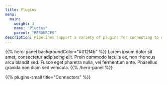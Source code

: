 ```yaml
---
title: Plugins
menu:
  main:
    weight: 3
    name: "Plugins"
    parent: "RESOURCES"
description: Pipelines support a variety of plugins for connecting to cloud and onprem services as well as to perform data transformations.
---
```


{{% hero-panel backgroundColor="#012f4b" %}}
Lorem ipsum dolor sit amet, consectetur adipiscing elit. Proin commodo iaculis ex, non rhoncus arcu blandit sed. 
Fusce eget pharetra nulla, vel fermentum ante. Phasellus gravida non diam sed vehicula.
{{% /hero-panel %}}

{{% plugins-small title="Connectors" %}}
